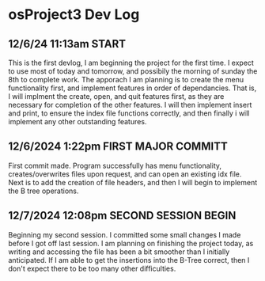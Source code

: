 # osProject3 Dev Log
## 12/6/24 11:13am START
  This is the first devlog, I am beginning the project for the first time. I expect to use most of today and tomorrow, and possibily the morning of sunday the 8th to complete work.
  The apporach I am planning is to create the menu functionality first, and implement features in order of dependancies. That is, I will implment the create, open, and quit features
  first, as they are necessary for completion of the other features. I will then implement insert and print, to ensure the index file functions correctly, and then finally i will
  implement any other outstanding features.

## 12/6/2024 1:22pm FIRST MAJOR COMMITT
  First commit made. Program successfully has menu functionality, creates/overwrites files upon request, and can open an existing idx file. Next is to add the creation of file headers, and
  then I will begin to implement the B tree operations.

## 12/7/2024 12:08pm SECOND SESSION BEGIN
  Beginning my second session. I committed some small changes I made before I got off last session. I am planning on finishing the project today, as writing and accessing the file has been
  a bit smoother than I initially anticipated. If I am able to get the insertions into the B-Tree correct, then I don't expect there to be too many other difficulties.
